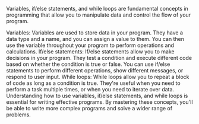 Variables, if/else statements, and while loops are fundamental concepts in programming that allow you to manipulate data and control the flow of your program.

Variables: Variables are used to store data in your program. They have a data type and a name, and you can assign a value to them. You can then use the variable throughout your program to perform operations and calculations.
If/else statements: If/else statements allow you to make decisions in your program. They test a condition and execute different code based on whether the condition is true or false. You can use if/else statements to perform different operations, show different messages, or respond to user input.
While loops: While loops allow you to repeat a block of code as long as a condition is true. They're useful when you need to perform a task multiple times, or when you need to iterate over data.
Understanding how to use variables, if/else statements, and while loops is essential for writing effective programs. By mastering these concepts, you'll be able to write more complex programs and solve a wider range of problems.
